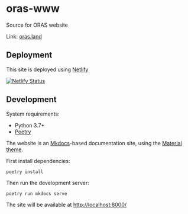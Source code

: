 # oras-www

Source for ORAS website

Link: [oras.land](https://oras.land/)

## Deployment

This site is deployed using [Netlify](https://www.netlify.com/)

[![Netlify Status](https://api.netlify.com/api/v1/badges/db61db6e-a953-4b02-b5fb-7f04f018b9d8/deploy-status)](https://app.netlify.com/sites/oras-project/deploys)

## Development

System requirements:

- Python 3.7+
- [Poetry](https://python-poetry.org/)

The website is an [Mkdocs](https://www.mkdocs.org/)-based documentation site, using the [Material theme](https://squidfunk.github.io/mkdocs-material/).

First install dependencies:

```
poetry install
```

Then run the development server:

```
poetry run mkdocs serve
```

The site will be available at [http://localhost:8000/](http://localhost:8000/)

